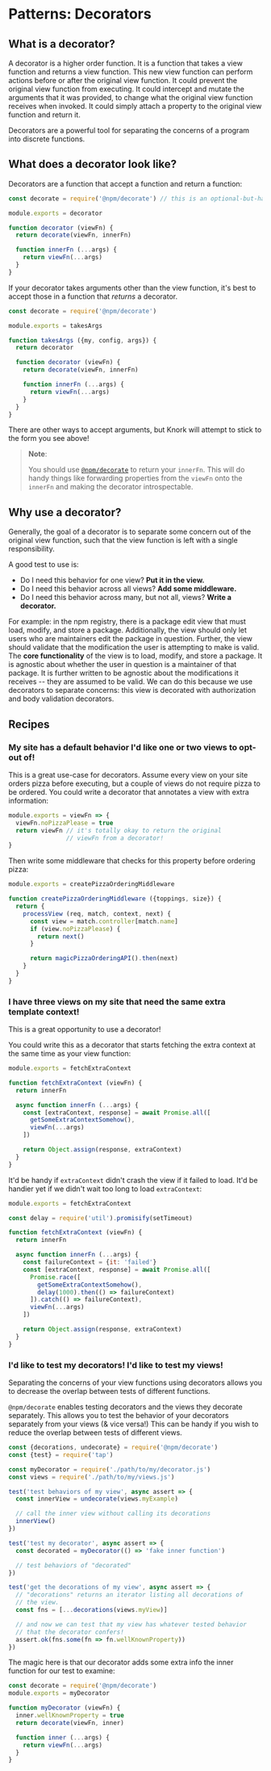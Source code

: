 # Patterns: Decorators

## What is a decorator?

A decorator is a higher order function. It is a function that takes a view
function and returns a view function. This new view function can perform
actions before or after the original view function. It could prevent the
original view function from executing. It could intercept and mutate the
arguments that it was provided, to change what the original view function
receives when invoked. It could simply attach a property to the original view
function and return it.

Decorators are a powerful tool for separating the concerns of a program into
discrete functions.

## What does a decorator look like?

Decorators are a function that accept a function and return a function:

```javascript
const decorate = require('@npm/decorate') // this is an optional-but-handy step!

module.exports = decorator

function decorator (viewFn) {
  return decorate(viewFn, innerFn)

  function innerFn (...args) {
    return viewFn(...args)
  }
}
```

If your decorator takes arguments other than the view function, it's best
to accept those in a function that _returns_ a decorator.

```javascript
const decorate = require('@npm/decorate')

module.exports = takesArgs

function takesArgs ({my, config, args}) {
  return decorator

  function decorator (viewFn) {
    return decorate(viewFn, innerFn)

    function innerFn (...args) {
      return viewFn(...args)
    }
  }
}
```

There are other ways to accept arguments, but Knork will attempt to stick
to the form you see above!

> **Note**:
>
> You should use [`@npm/decorate`](https://www.npmjs.com/package/@npm/decorate)
> to return your `innerFn`. This will do handy things like forwarding
> properties from the `viewFn` onto the `innerFn` and making the decorator
> introspectable.

## Why use a decorator?

Generally, the goal of a decorator is to separate some concern out of the
original view function, such that the view function is left with a single
responsibility.

A good test to use is:

- Do I need this behavior for one view? **Put it in the view.**
- Do I need this behavior across all views? **Add some middleware.**
- Do I need this behavior across many, but not all, views? **Write a decorator.**

For example: in the npm registry, there is a package edit view that must load,
modify, and store a package. Additionally, the view should only let users who
are maintainers edit the package in question. Further, the view should validate
that the modification the user is attempting to make is valid. The **core
functionality** of the view is to load, modify, and store a package. It is
agnostic about whether the user in question is a maintainer of that package. It
is further written to be agnostic about the modifications it receives -- they
are assumed to be valid. We can do this because we use decorators to separate
concerns: this view is decorated with authorization and body validation
decorators.

## Recipes

### My site has a default behavior I'd like one or two views to opt-out of!

This is a great use-case for decorators. Assume every view on your site orders
pizza before executing, but a couple of views do not require pizza to be ordered.
You could write a decorator that annotates a view with extra information:

```javascript
module.exports = viewFn => {
  viewFn.noPizzaPlease = true
  return viewFn // it's totally okay to return the original
                // viewFn from a decorator!
}
```

Then write some middleware that checks for this property before ordering pizza:

```javascript
module.exports = createPizzaOrderingMiddleware

function createPizzaOrderingMiddleware ({toppings, size}) {
  return {
    processView (req, match, context, next) {
      const view = match.controller[match.name]
      if (view.noPizzaPlease) {
        return next()
      }

      return magicPizzaOrderingAPI().then(next)
    }
  }
}
```

### I have three views on my site that need the same extra template context!

This is a great opportunity to use a decorator!

You could write this as a decorator that starts fetching the extra context
at the same time as your view function:

```javascript
module.exports = fetchExtraContext

function fetchExtraContext (viewFn) {
  return innerFn

  async function innerFn (...args) {
    const [extraContext, response] = await Promise.all([
      getSomeExtraContextSomehow(),
      viewFn(...args)
    ])

    return Object.assign(response, extraContext)
  }
}
```

It'd be handy if `extraContext` didn't crash the view if it failed to load.
It'd be handier yet if we didn't wait too long to load `extraContext`:

```javascript
module.exports = fetchExtraContext

const delay = require('util').promisify(setTimeout)

function fetchExtraContext (viewFn) {
  return innerFn

  async function innerFn (...args) {
    const failureContext = {it: 'failed'}
    const [extraContext, response] = await Promise.all([
      Promise.race([
        getSomeExtraContextSomehow(),
        delay(1000).then(() => failureContext)
      ]).catch(() => failureContext),
      viewFn(...args)
    ])

    return Object.assign(response, extraContext)
  }
}
```

### I'd like to test my decorators! I'd like to test my views!

Separating the concerns of your view functions using decorators allows
you to decrease the overlap between tests of different functions.

`@npm/decorate` enables testing decorators and the views they decorate
separately. This allows you to test the behavior of your decorators separately
from your views (& vice versa!) This can be handy if you wish to reduce the
overlap between tests of different views.

```javascript
const {decorations, undecorate} = require('@npm/decorate')
const {test} = require('tap')

const myDecorator = require('./path/to/my/decorator.js')
const views = require('./path/to/my/views.js')

test('test behaviors of my view', async assert => {
  const innerView = undecorate(views.myExample)

  // call the inner view without calling its decorations
  innerView()
})

test('test my decorator', async assert => {
  const decorated = myDecorator(() => 'fake inner function')

  // test behaviors of "decorated"
})

test('get the decorations of my view', async assert => {
  // "decorations" returns an iterator listing all decorations of
  // the view.
  const fns = [...decorations(views.myView)]

  // and now we can test that my view has whatever tested behavior
  // that the decorator confers!
  assert.ok(fns.some(fn => fn.wellKnownProperty))
})
```

The magic here is that our decorator adds some extra info the
inner function for our test to examine:

```javascript
const decorate = require('@npm/decorate')
module.exports = myDecorator

function myDecorator (viewFn) {
  inner.wellKnownProperty = true
  return decorate(viewFn, inner)

  function inner (...args) {
    return viewFn(...args)
  }
}
```
